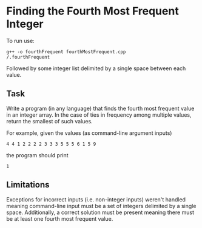 # Finding the Fourth Most Frequent Integer

To run use:

	g++ -o fourthFrequent fourthMostFrequent.cpp
	/.fourthFrequent
	
Followed by some integer list delimited by a single space between each value.

## Task ##

Write a program (in any language) that finds the fourth most frequent value 
in an integer array. In the case of ties in frequency among multiple values, 
return the smallest of such values.

For example, given the values (as command-line argument inputs)

    4 4 1 2 2 2 2 3 3 3 5 5 5 6 1 5 9

the program should print

    1

## Limitations ##

Exceptions for incorrect inputs (i.e. non-integer inputs) weren't handled meaning command-line input must be a set of integers delimited by a single space. Additionally, a correct solution must be present meaning there must be at least one fourth most frequent value.